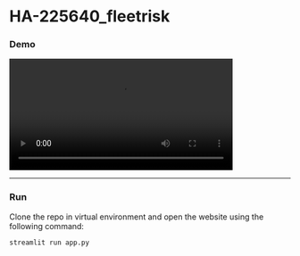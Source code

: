 # HA-225640_fleetrisk

### **Demo**
<video src='https://raw.githubusercontent.com/prajakta-1527/HA-225640_fleetrisk/main/VID-20221210-WA0005.mp4' width="400"></video>

---
### **Run**
Clone the repo in virtual environment and open the website using the following command:
```bash
streamlit run app.py
```
